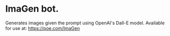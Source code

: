 # ImaGen bot.

Generates images given the prompt using OpenAI's Dall-E model. Available for use at: https://poe.com/ImaGen
